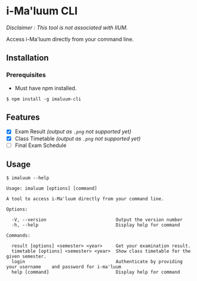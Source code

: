 <!-- TODO -->

# i-Ma'luum CLI

<i>Disclaimer : This tool is not associated with IIUM.</i>

Access i-Ma'luum directly from your command line.

## Installation

### Prerequisites

-   Must have npm installed.

```
$ npm install -g imaluum-cli
```

## Features

-   [x] Exam Result <i>(output as `.png` not supported yet)</i>
-   [x] Class Timetable <i>(output as `.png` not supported yet)</i>
-   [ ] Final Exam Schedule

## Usage

```
$ imaluum --help

Usage: imaluum [options] [command]

A tool to access i-Ma'luum directly from your command line.

Options:

  -V, --version                          Output the version number
  -h, --help                             Display help for command

Commands:

  result [options] <semester> <year>     Get your examination result.
  timetable [options] <semester> <year>  Show class timetable for the given semester.
  login                                  Authenticate by providing your username    and password for i-ma'luum
  help [command]                         Display help for command
```

